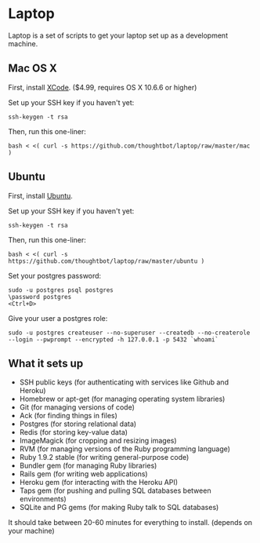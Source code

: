 Laptop
======

Laptop is a set of scripts to get your laptop set up as a development machine.

Mac OS X
--------

First, install [XCode](http://itunes.apple.com/us/app/xcode/id422352214?mt=12&ls=1). ($4.99, requires OS X 10.6.6 or higher)

Set up your SSH key if you haven't yet:

    ssh-keygen -t rsa

Then, run this one-liner:

    bash < <( curl -s https://github.com/thoughtbot/laptop/raw/master/mac )

Ubuntu
------

First, install [Ubuntu](http://www.ubuntu.com/download).

Set up your SSH key if you haven't yet:

    ssh-keygen -t rsa

Then, run this one-liner:

    bash < <( curl -s https://github.com/thoughtbot/laptop/raw/master/ubuntu )

Set your postgres password:

    sudo -u postgres psql postgres
    \password postgres
    <Ctrl+D>

Give your user a postgres role:

    sudo -u postgres createuser --no-superuser --createdb --no-createrole --login --pwprompt --encrypted -h 127.0.0.1 -p 5432 `whoami`


What it sets up
---------------

* SSH public keys (for authenticating with services like Github and Heroku)
* Homebrew or apt-get (for managing operating system libraries)
* Git (for managing versions of code)
* Ack (for finding things in files)
* Postgres (for storing relational data)
* Redis (for storing key-value data)
* ImageMagick (for cropping and resizing images)
* RVM (for managing versions of the Ruby programming language)
* Ruby 1.9.2 stable (for writing general-purpose code)
* Bundler gem (for managing Ruby libraries)
* Rails gem (for writing web applications)
* Heroku gem (for interacting with the Heroku API)
* Taps gem (for pushing and pulling SQL databases between environments)
* SQLite and PG gems (for making Ruby talk to SQL databases)

It should take between 20-60 minutes for everything to install. (depends on your machine)
